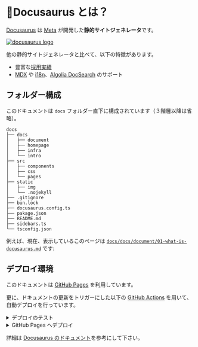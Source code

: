 # 🤔Docusaurus とは？

[Docusaurus](https://docusaurus.io/) は [Meta](https://www.meta.com/jp/) が開発した**静的サイトジェネレータ**です。

[![docusaurus logo](/img/docusaurus.png)](https://docusaurus.io/)

他の静的サイトジェネレータと比べて、以下の特徴があります。

- 豊富な[採用実績](https://docusaurus.io/showcase?tags=favorite)
- [MDX](https://mdxjs.com/) や [i18n](https://docusaurus.io/docs/i18n/introduction)、[Algolia DocSearch](https://docsearch.algolia.com/) のサポート

## フォルダー構成

このドキュメントは `docs` フォルダー直下に構成されています（３階層以降は省略）。

```
docs
├── docs
│   ├── document
│   ├── homepage
│   ├── infra
│   └── intro
├── src
│   ├── components
│   ├── css
│   └── pages
├── static
│   ├── img
│   └── .nojekyll
├── .gitignore
├── bun.lock
├── docusaurus.config.ts
├── pakage.json
├── README.md
├── sidebars.ts
└── tsconfig.json
```

例えば、現在、表示しているこのページは [`docs/docs/document/01-what-is-docusaurus.md`](https://github.com/OpenUp-LabTakizawa/caravan-kidstec/blob/main/docs/docs/document/01-what-is-docusaurus.md) です:

## デプロイ環境

このドキュメントは [GitHub Pages](https://pages.github.com/) を利用しています。

更に、ドキュメントの更新をトリガーにした以下の [GitHub Actions](https://github.com/features/actions) を用いて、自動デプロイを行っています。

<details>
<summary>デプロイのテスト</summary>

```yaml
name: Test deployment

on:
  pull_request:
    branches: main
    paths:
      - "docs/**"

defaults:
  run:
    working-directory: docs

jobs:
  test-deploy:
    name: Test deployment
    runs-on: ubuntu-latest
    steps:
      - name: Checkout
        uses: actions/checkout@v4
        with:
          fetch-depth: 0
      - name: Install bun
        uses: oven-sh/setup-bun@v2
        with:
          bun-version: canary

      - name: Install dependencies
        run: bun i --frozen-lockfile
      - name: Test build website
        run: bun run build
```

</details>

<details>
<summary>GitHub Pages へデプロイ</summary>

```yaml
name: Deploy to GitHub Pages

concurrency:
  group: ${{ github.workflow }}-${{ github.ref }}
  cancel-in-progress: true

on:
  push:
    branches: main
    paths:
      - "docs/**"

defaults:
  run:
    working-directory: docs

jobs:
  build:
    name: Build Docusaurus
    runs-on: ubuntu-latest
    if: github.repository_owner == 'openup-labtakizawa'

    steps:
      - name: Checkout
        uses: actions/checkout@v4
        with:
          fetch-depth: 0
      - name: Install bun
        uses: oven-sh/setup-bun@v2
        with:
          bun-version: canary

      - name: Install dependencies
        run: bun i --frozen-lockfile
      - name: Build website
        run: bun run build

      - name: Upload Build Artifact
        uses: actions/upload-pages-artifact@v3
        with:
          path: docs/build

  deploy:
    name: Deploy to GitHub Pages
    needs: build
    if: github.repository_owner == 'openup-labtakizawa'

    # Grant GITHUB_TOKEN the permissions required to make a Pages deployment
    permissions:
      pages: write # to deploy to Pages
      id-token: write # to verify the deployment originates from an appropriate source

    # Deploy to the github-pages environment
    environment:
      name: github-pages
      url: ${{ steps.deployment.outputs.page_url }}

    runs-on: ubuntu-latest
    steps:
      - name: Deploy to GitHub Pages
        id: deployment
        uses: actions/deploy-pages@v4
```

</details>

詳細は [Docusaurus のドキュメント](https://docusaurus.io/docs/deployment#deploying-to-github-pages)を参考にして下さい。
